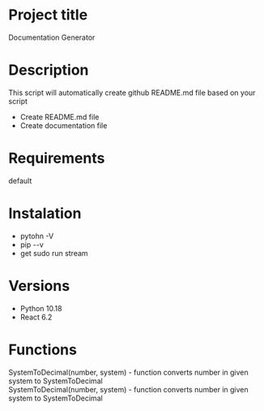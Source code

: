 # Project title
Documentation Generator

# Description
This script will automatically create github README.md file based on your script
<ul>
<li>Create README.md file</li>
<li>Create documentation file</li>
</ul>

# Requirements
default

# Instalation
<ul>
<li>pytohn -V</li>
<li>pip --v</li>
<li>get sudo run stream</li>
</ul>

# Versions
<ul>
<li>Python 10.18</li>
<li>React 6.2</li>
</ul>

# Functions
SystemToDecimal(number, system) - function converts number in given system to SystemToDecimal
<br>
SystemToDecimal(number, system) - function converts number in given system to SystemToDecimal
